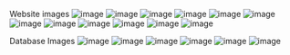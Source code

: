 Website images
![image](https://github.com/user-attachments/assets/82ed83c2-0c10-461f-8c9e-25038d6cf5a8)
![image](https://github.com/user-attachments/assets/599afa96-cded-4c13-ac5e-aec25960ffd2)
![image](https://github.com/user-attachments/assets/ceb2ae4b-2640-4547-8a9e-b2e94a0592fa)
![image](https://github.com/user-attachments/assets/bee8d790-2519-4c52-baa5-901d16b7614d)
![image](https://github.com/user-attachments/assets/0d656a39-f156-4ebc-80e4-107e2df763c7)
![image](https://github.com/user-attachments/assets/141d8d10-31c3-436a-b39a-9096c621cf8a)
![image](https://github.com/user-attachments/assets/7ad017a4-c18a-4e1b-aa6a-e0d12abbf1f1)
![image](https://github.com/user-attachments/assets/504a8b70-6952-4be1-bb5b-1680811cce8d)
![image](https://github.com/user-attachments/assets/5736fdb0-5dff-420d-aa30-4c7629861b6a)
![image](https://github.com/user-attachments/assets/7badd4ee-006f-405e-a87b-e750c47b0832)
![image](https://github.com/user-attachments/assets/4e53aa27-f162-47c5-9ff3-285d7f935703)
![image](https://github.com/user-attachments/assets/c51fb5a9-341a-470c-be28-300529517c09)

Database Images
![image](https://github.com/user-attachments/assets/40d02e9f-b6f5-4de6-9575-bac3f73bddf6)
![image](https://github.com/user-attachments/assets/43539fff-1d6a-4c17-84d6-e3bcdde1b9c0)
![image](https://github.com/user-attachments/assets/742552f2-bcf9-4ff4-bb72-3a8075f3d2d0)
![image](https://github.com/user-attachments/assets/0a660196-3ce6-48ef-88bd-24e08e901f51)
![image](https://github.com/user-attachments/assets/111ee802-4867-4a75-ba9e-44965e22eca7)
![image](https://github.com/user-attachments/assets/6d646af0-1ce6-4644-b321-441155d89bf2)
